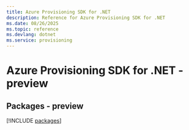```yaml
---
title: Azure Provisioning SDK for .NET
description: Reference for Azure Provisioning SDK for .NET
ms.date: 08/26/2025
ms.topic: reference
ms.devlang: dotnet
ms.service: provisioning
---
```

# Azure Provisioning SDK for .NET - preview
## Packages - preview
[!INCLUDE [packages](provisioning-index.md)]